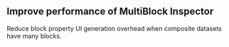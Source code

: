 ## Improve performance of MultiBlock Inspector

Reduce block property UI generation overhead when composite datasets have many blocks.
